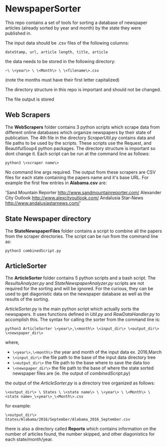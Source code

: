 #  NewspaperSorter
This repo contains a set of tools for sorting a database of newspaper articles (already sorted by year and month) by the state they were published in.

The input data should be .csv files of the following columns:

`dateStamp, url, article length, title, article`

the data needs to be stored in the following directory:

`~\ \<year\> \ \<Month\> \ \<filename\>.csv`

(note the months must have their first letter capitalized)

The directory structure in this repo is important and should not be changed.


The file output is stored

## Web Scrapers 
The **WebScrapers** folder contains 3 python scripts which scrape data from different online databases which organize newspapers by their state of publication. The 4th file in the directory 
*ScraperUtil.py* contains data and file paths to be used by the scripts. These scripts use the Request, and BeautifulSoup4 python packages. The directory structure is important so dont change it. Each script can be run at the command line as follows:

`python3 \<scraper name\>`

No command line args required. The output from these scrapers are CSV files for each state containing the papers name and it's base URL. For example the first few entries in **Alabama.csv** are:

'Sand Mountain Reporter 	http://www.sandmountainreporter.com/
Alexander City Outlook 	http://www.alexcityoutlook.com/
Andalusia Star-News 	http://www.andalusiastarnews.com/'

## State Newspaper directory

The **StateNewspaperFiles** folder contains a script to combine all the papers from the scraper directories. The script can be run from the command line as:

`python3 combinedScript.py`

## ArticleSorter

The **ArticleSorter** folder contains 5 python scripts and a bash script. The *ResultsAnalyzer.py* and *StateNewspaperAnalyzer.py* scripts are not required for the sorting and will be ignored. For the curious, they can be used to get diagonistic data on the newspaper database as well as the results of the sorting. 

*ArticleSorter.py* is the main python script which actually sorts the newspapers. It uses functions defined in *Util.py* and *RawDataHandler.py* to accomplish this. The syntax for calling the sorter from the command line is:

`python3 ArticleSorter \<year\>,\<month\> \<input_dir\> \<output_dir\> \<newspaper_dir\>`

where,

* `\<year\>,\<month\>`   the year and month of the input data ex. 2016,March
* `\<input_dir\>`        the file path to the base of the input data directory tree
* `\<output_dir\>`       the file path to the base where to save the data too
* `\<newspaper_dir\>`    the file path to the base of where the state sorted newspaper files are (ie. the output of *combinedScript.py*)


the output of the *ArticleSorter.py* is a directory tree organized as follows:

`\<output_dir\> \ States \ \<state name\> \ \<year\> \ \<Month\> \<state name>_\<year\>_\<Month\>.csv`

for example:

`\<output_dir\> States/Alabama/2016/September/Alabama_2016_September.csv`

there is also a directory called **Reports** which contains information on the number of articles found, the number skipped, and other diagonistics for each state/month/year.







